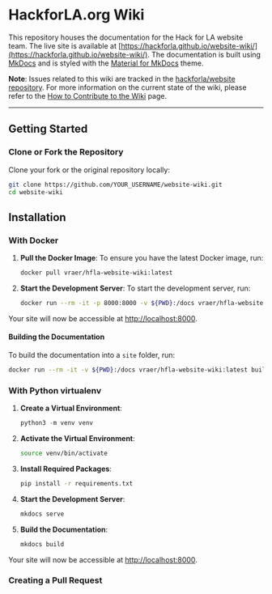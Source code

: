 # HackforLA.org Wiki

This repository houses the documentation for the Hack for LA website team. The live site is available at [https://hackforla.github.io/website-wiki/](https://hackforla.github.io/website-wiki/). The documentation is built using [MkDocs](https://www.mkdocs.org/) and is styled with the [Material for MkDocs](https://squidfunk.github.io/mkdocs-material/) theme.

**Note**: Issues related to this wiki are tracked in the [hackforla/website repository](https://github.com/hackforla/website). For more information on the current state of the wiki, please refer to the [How to Contribute to the Wiki](https://github.com/hackforla/website/wiki/How-to-Contribute-to-the-Wiki) page.

---

## Getting Started

### Clone or Fork the Repository

Clone your fork or the original repository locally:

```bash
git clone https://github.com/YOUR_USERNAME/website-wiki.git
cd website-wiki
```

## Installation

### With Docker

1. **Pull the Docker Image**: To ensure you have the latest Docker image, run:

    ```bash
    docker pull vraer/hfla-website-wiki:latest
    ```
  
2. **Start the Development Server**: To start the development server, run:

    ```bash
    docker run --rm -it -p 8000:8000 -v ${PWD}:/docs vraer/hfla-website-wiki:latest
    ```

Your site will now be accessible at <http://localhost:8000>.

#### Building the Documentation

To build the documentation into a `site` folder, run:

```bash
docker run --rm -it -v ${PWD}:/docs vraer/hfla-website-wiki:latest build
```

### With Python virtualenv

1. **Create a Virtual Environment**:

    ```python
    python3 -m venv venv
    ```

2. **Activate the Virtual Environment**:

    ```bash
    source venv/bin/activate
    ```

3. **Install Required Packages**:

    ```bash
    pip install -r requirements.txt 
    ```

4. **Start the Development Server**:

    ```bash
    mkdocs serve
    ```

5. **Build the Documentation**:

    ```bash
    mkdocs build
    ```

Your site will now be accessible at <http://localhost:8000>.

### Creating a Pull Request 